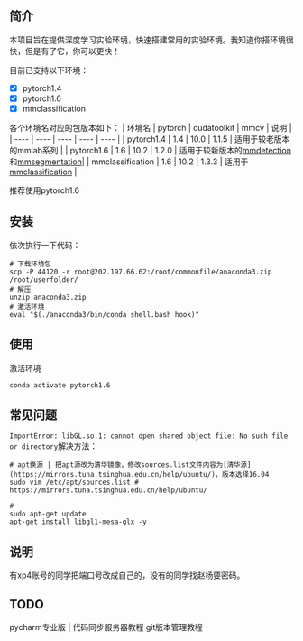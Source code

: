 
## 简介
本项目旨在提供深度学习实验环境，快速搭建常用的实验环境。我知道你搭环境很快，但是有了它，你可以更快！

目前已支持以下环境：
- [x] pytorch1.4
- [x] pytorch1.6
- [x] mmclassification

各个环境名对应的包版本如下：
|  环境名            | pytorch | cudatoolkit | mmcv | 说明 |
|  ---- | ---- | ---- | ---- | ---- |
| pytorch1.4        | 1.4  | 10.0 | 1.1.5 | 适用于较老版本的mmlab系列 |
| pytorch1.6        | 1.6  | 10.2 | 1.2.0 | 适用于较新版本的[mmdetection](https://github.com/open-mmlab/mmdetection)和[mmsegmentation](https://github.com/open-mmlab/mmsegmentation)|
| mmclassification  | 1.6  | 10.2 | 1.3.3 | 适用于[mmclassification](https://github.com/open-mmlab/mmclassification) |

推荐使用pytorch1.6


## 安装

依次执行一下代码：
```
# 下载环境包
scp -P 44120 -r root@202.197.66.62:/root/commonfile/anaconda3.zip /root/userfolder/
# 解压
unzip anaconda3.zip
# 激活环境
eval "$(./anaconda3/bin/conda shell.bash hook)"
```


## 使用

激活环境
```
conda activate pytorch1.6
```


## 常见问题
`ImportError: libGL.so.1: cannot open shared object file: No such file or directory`解决方法：

```
# apt换源 | 把apt源改为清华镜像，修改sources.list文件内容为[清华源](https://mirrors.tuna.tsinghua.edu.cn/help/ubuntu/)，版本选择16.04
sudo vim /etc/apt/sources.list # https://mirrors.tuna.tsinghua.edu.cn/help/ubuntu/

#
sudo apt-get update
apt-get install libgl1-mesa-glx -y

```


## 说明
有xp4账号的同学把端口号改成自己的，没有的同学找赵杨要密码。


## TODO
pycharm专业版 | 代码同步服务器教程
git版本管理教程

